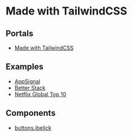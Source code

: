 # Made with TailwindCSS

<!--
https://github.com/search?q=path%3Aapps+path%3Apackage.json+content%3Atailwindcss&type=code
-->

## Portals

- [Made with TailwindCSS](https://madewithtailwindcss.com)

## Examples

- [AppSignal](https://appsignal.com)
- [Better Stack](https://betterstack.com)
- [Netflix Global Top 10](https://netflix.com/tudum/top10)

## Components

- [buttons.ibelick](https://github.com/ibelick/buttons)

<!--
https://app.greenhouse.io/users/sign_in
https://console.qovery.com/onboarding/project

https://omise.co
https://unikorns.agency
-->

<!--
https://ui8.net/ui8/products/brainwave-ai-ui-design-kit
https://ui8.net/ui8/products/synapse-ai-ui-kit
-->

<!--
eCommerce

https://mishmash.pt
https://demo-ecomus-global.myshopify.com

Feed

https://threads-app-react.vercel.app

Main Menu

https://light.so/demo/overview

Empty State / Placeholder

https://app.frigade.com/rules
https://tailwindui.com/components/application-ui/feedback/empty-states
https://kopi.dev/tailwind/empty-state-components-collection-using-tailwind-ui/
https://razorui.com/libraries/blade-application-ui/empty-states

Activity

https://app.netbird.io/activity

Hero

https://tailwindcollections-organic.netlify.app

Header

https://fiction.com
https://tailwindcollections-grid-landingpage.netlify.app
https://tailwindcollections-gallery-page.netlify.app

Product

https://tailwindcollections-furniture-store.netlify.app

About

https://fiction.com/about
https://midday.ai/story
https://oku-ui.com/oku
https://timescale.com/about
https://proofserve.com/for-process-serving-companies
https://proofserve.com/for-individuals
https://infisical.com/infisical-heroes
https://railway.app/about
https://plane.so/about
https://juicebox.money/about

Customers

https://doppler.com/customers
https://mintlify.com/customers

Notifications

https://productlane.com/settings/notifications
https://whop.com/account/general

Changelog

https://feyapp.com/updates

404 (Not Found)

https://unkey.com/404
https://api.themembers.dev.br/404
https://oneuptime.com/404
https://app.plane.so/404
https://console.baselime.io/404
https://supabase.com/404
https://productlane.com/404
https://chawkbazar.vercel.app/404
https://phpsandbox.io/404
https://kentcdodds.com/404
https://liveblocks.io/404
https://coastpay.com/404
https://infisical.com/404
https://himalayas.app/404

Template Select

https://aipage.dev/projects/4491/pages/5399
https://vercel.com/templates/next.js/nextjs-boilerplate

Chat

https://chat-preview.lobehub.com/chat?agent=
https://shadcn-chat.vercel.app/
https://demo.foxthemes.net/socialite-v3.0/messages.html
https://angular-material.fusetheme.com/apps/chat/ff6bc7f1-449a-4419-af62-b89ce6cae0aa
https://midone-html.vercel.app/rubick-side-menu-chat-page.html
https://mannatthemes.com/tailfox/default/projects-chat.html
https://scribbler-react.themeyn.com/app/templates/chatbot
https://wp.alithemes.com/html/frox/demos/chat-page-1.html
https://wp.alithemes.com/html/frox/demos/chat-page-3.html
https://square-eta.vercel.app/chat

Dark/Light Transition

https://github.com/milhamm/aang.dev

Booking

https://chisfis-template.vercel.app/listing-stay-detail

Help Center

https://dub.co/help
https://vercel.com/help
https://chatwoot.com/help-center
https://paraform.com/help

GameFi

https://javelingames.io

https://betswap.gg
https://winr.games
https://floki.com
https://bisnis.vocagame.com
https://vocagame.com
https://dgi.game
https://0xterminal.game

https://marinade.finance
https://coinx-ruddy.vercel.app
https://tokenfi.com

Crypto Proposal

https://app.astroport.fi/governance/proposal/151

Swap

https://mobula.io/swap

Stake

https://winr.games/stake

Search

https://himalayas.app/jobs

Stats

https://app.cometchat.com/app/2557845219771d1a/overview
https://helicone.ai/dashboard
https://projectx-eight-gilt.vercel.app/open

Store

https://nike-app-git-main-armans-projects-c9523aa4.vercel.app/

Profile

https://drawsql.app/user/profile
https://roadmap.sh/u/brunowego
https://layers.to/louisnguyen
https://significa.co/projects/dia
https://curationist.org/profile/a7f338e0-7f48-494f-a20b-b912db5b5afd
https://account.hotmart.com
https://tbkiosk.xyz/projects/onchainalbumxyz
https://app.opensauced.pizza/user/nickytonline
https://himalayas.app/@santiagoestrella
https://himalayas.app/companies/simera
https://himalayas.app/companies/skup/jobs/customer-success-manager
https://hey.xyz/u/trustmebro
https://posts.cv/apek
https://tape.xyz/u/nohussle
https://hashnode-t3.vercel.app/u/@ujen_basi
https://escavador.com/nomes/francisco-carvalho-rodrigues-6221b0ac69
https://himalayas.app/companies/coinbase
https://toolfinder.co/tools/evernote

Address

https://mercadolivre.com.br/addresses/v2/address?app=MY_ML&addressId=1305296149

Email Verification

https://app.cometchat.com/verification-email-sent?email=brunowego@gmail.com

Magic Link

https://opencollective.com/signin/sent?email=me%40brunowego.com

Login / Sign up

https://flexify.framer.website/Sign-up
https://ev.braip.com/register
https://admin.brizy.io/signup
https://feyapp.com/signup
https://reviews.io/signup/basic?signup_email=true

https://app.allo.restaurant/login
https://console.datum.net/login
https://tape.xyz/login?signup=true
https://onboarding.speechify.com
https://network-ui.vercel.app/login
https://cosmo.wundergraph.com/login
https://app.documenso.com/signup
https://trading.hellostake.com/auth/login
https://app.apidog.com/user/login
https://markprompt.com/login
https://mobbin.com/login
https://hashnode.com/onboard
https://app.shelf.nu/login
https://console.baselime.io/login
https://dashboard.mintlify.com/login
https://fly.io/app/sign-in
https://app.midday.ai
https://landingfolio.com/auth/signup
https://app.prefect.cloud/auth/login
https://app.boords.com/login
https://app.writesonic.com/signup
https://supabase.com/dashboard/sign-in
https://auth.liveblocks.io/login
https://app.sprig.com/login
https://metafy.gg/auth/account/create
https://app.logsnag.com/auth/sign-in
https://cloud.tailwarden.com/sign-in
https://auth.planetscale.com/sign-in

Pagination

Docs

https://ciusji.gitbook.io/sheenflow

Schedule

https://crashed.nu/builder

Crypto

https://coinhall.org

Landing Page

https://klave.com
https://jobbliss.com
https://tailwind-landing-template.vercel.app
https://tailwindcollections-grid-landingpage.netlify.app
https://myfittracker.com
https://localcan.com

Integrations

https://productlane.com/settings/integrations
https://cloud.trigger.dev/orgs/henkiz-2a7a/integrations
https://doppler.com/integrations
https://githr.vercel.app/app/integrations
https://app.frigade.com/integrations
https://app.netbird.io/integrations

Pricing

https://umso.com/ai-website-builder
https://localcan.com/#pricing

https://pixeleye.io/pricing
https://umami.is/pricing
https://eboto.app
https://formzillion.com/pricing
https://loglib.io/pricing
https://documenso.com/pricing
https://replay.io/pricing
https://bytebase.com/pricing
https://midday.ai/pricing
https://indexer.so/pricing
https://cardfy.vercel.app/pricing
https://app.boords.com/pricing
https://tembo.io/pricing
https://doppler.com/pricing
https://obsidian.md/pricing
https://infisical.com/pricing
https://liveblocks.io/pricing
https://raster.app/pricing
https://railway.app/pricing
https://helicone.ai/pricing
https://openstatus.dev/pricing
https://upstash-web-upstash.vercel.app/#section-pricing

Contact

https://significa.co/contact
https://vercel.com/contact/sales

Plans

https://productlane.com/settings/plans
https://console.baselime.io/brunowego/plans

Simulation

https://app.creditas.com/auto-refi/solicitacao/informacoes-pessoais?valor-emprestimo=150000&utm_source=crm&utm_medium=whatsapp&utm_campaign=CRARW-AT802_ar_winback_crm_whatsapp_autopq_automatic_pos_desc81_180d_maio24_v2_res_rat_mkt_per&experiment=CRMAT-023a

Dashboard

https://app.premai.io/projects
https://app.netbird.io/peers | https://github.com/netbirdio/netbird

https://dev.briefkastenhq.com/archives
https://app.eververse.ai
https://console.datum.net/dashboard
https://app.flows.sh | https://github.com/RBND-studio/flows-cloud
https://network-ui.vercel.app/dashboard/user/assets/received
https://opencollective.com/dashboard/henkiz
https://opencollective.com/dashboard
https://app.neosync.dev/personal/jobs
https://cosmo.wundergraph.com/d66e6912/graphs?migrate=true&namespace=default
https://monorepo-starter-eight.vercel.app/analytics
https://app.cometchat.com/app/2557845219771d1a/overview
https://app.runwayml.com/video-tools/teams/brunowego/dashboard
https://tailwindcollections-spacex.netlify.app
https://tailwindcollections-skateboard-video-platform.netlify.app
https://tailwindcollections-product-dashboard.netlify.app
https://tailwindcollections-order-dashboard.netlify.app
https://tailwindcollections-money-transfer.netlify.app
https://dashboard.doppler.com
https://githr.vercel.app
https://vue-shadcn-dashboard.vercel.app/dashboard/home
https://next-shadcn-dashboard-starter.vercel.app/dashboard
https://shadcn-dashboard-three.vercel.app
https://shadcn-admin.netlify.app
https://dashboard-ten-rho.vercel.app
https://framer-dashboard-clone.vercel.app
https://station-proto.netlify.app/doc
https://miro-clone-ten.vercel.app
https://vercel-clone-three.vercel.app/dashboard
https://app.specfy.io
https://console.qovery.com
https://console.baselime.io/brunowego
https://app.golaunchpad.com/consumer/account
https://app.plane.so
https://app.logsnag.com/dashboard
https://cloud.tailwarden.com
https://liveblocks.io/dashboard
https://planetfall.io/brunowego/endpoints
https://railway.app/dashboard
https://app.frigade.com
https://app.attio.com
https://supabase.com/dashboard
https://highstorm.app/overview
https://helicone.ai/dashboard
https://resend.com/overview
https://app.airplane.dev
https://app.planetscale.com/settings/account
https://himalayas.app/recruit/details

Welcome

https://app.eververse.ai/welcome

Insights / Analytics / Metrics

https://productlane.com/insights
https://app.plane.so/shopner
https://app.plane.so/shopner/analytics

Delete Account

https://app.netbird.io/settings?tab=danger-zone

Event

https://proofserve.com/events
https://fi.co/event/startup-legal-investment-in-silicon-valley-in-person-ama.
https://maven.com/maven-engineering/startup-engineering
https://apps.shopify.com/instafeed

Company

https://wellfound.com/company/prosper-marketplace-3
https://himalayas.app/companies/hustlewing/tech-stack

Settings

https://accounts.shopify.com/accounts/238884001/personal

https://chat-preview.lobehub.com/settings/agent?agent=&session=inbox&tab=
https://account.hotmart.com/personal-information
https://railway.app/account
https://app.cal.com/settings/my-account/profile
https://hoppscotch.io/settings
https://app.plane.so/profile
https://resend.com/profile
https://himalayas.app/recruit/details
https://resend.com/settings
https://cloud.tailwarden.com/workspace/settings

Email Notifications

https://app.plane.so/profile/preferences/email

Gamification

https://tryodyssey.xyz/loyalty/4446a700-4ebb-4edd-b830-880c810bdc03

Multi-Factor Authentication

https://resend.com/profile

Roadmap

https://midday.ai/updates
https://app.pulsar.finance/proposals
https://app.plane.so
https://regels.overheid.nl/roadmap
https://spacedrive.com/roadmap
https://feltlabs.ai
https://qwiz.party
https://helicone.ai/roadmap
https://qwiz.party (mantine)

Subscription

https://imagine.art/dashboard/subscription
https://newsletter.quivr.app/subscribe/a20f5eaf-9071-4647-93cb-74f5e771e3e1/manage?post_id=aab8821e-81ed-4554-abbe-f040bb424f0d

Teams

https://drawsql.app/teams/create

Onboarding

https://flowbite.com/blocks/marketing/user-onboarding/
https://componentland.com/component/onboarding-page-2

https://brandfetch.com/onboarding
https://drawsql.app/first-team/create
https://console.neon.tech/app/welcome
https://app.arcjet.com/teams/team_01hzcvnbabenvbwbx72tjk4m3p/new-site
https://app.sportsbion.com/onboarding
https://app.allo.restaurant/welcome
https://onboarding.speechify.com/quiz/intro
https://intelfox.vercel.app/welcome
https://dashboard.openpanel.dev/onboarding
https://app.antimetal.com/workspace/connect
https://app.documenso.com/documents
https://feyapp.com/onboarding/subscription
https://hashnode.com/onboard/reader/follow-tags
https://cloud.tiptap.dev/register
https://dashboard.mintlify.com/onboarding
https://app.daily.dev/onboarding
https://fi.co/join
https://auth.featurebase.app/register
https://mis.fans
https://app.attio.com/welcome/workspace-details
https://app.formbricks.com/onboarding
https://app.techfx.com.br/onboarding/partner
https://app.boords.com/welcome

Invite

https://roadmap.sh/account/friends

Billing

https://liveblocks.io/dashboard/SywVjn6Ertu-ji8SSOqB2/settings/billing

Members

https://liveblocks.io/dashboard/SywVjn6Ertu-ji8SSOqB2/members/invitations

Progress

https://rekrabice.cz

Game

https://gamestorm-nuxt.vercel.app/games-details

Blog

https://significa.co/blog
https://doppler.com/blog
https://artillery.io/blog
https://shopify.com/blog
https://attio.com/blog
https://moderntreasury.com/newsroom
https://defer.run/blog
https://supabase.com/blog
https://helicone.ai/blog
https://ideko.netlify.app/category
https://hygraph.com/blog
https://frigade.com/blog
https://andromeda-astro.vercel.app/blog
https://spydea-nextjs.vercel.app/blog
https://humanloop.com/blog

Post

https://doppler.com/blog/humans-are-the-weakest-link-in-cybersecurity
https://artillery.io/blog/introducing-opentelemetry-support
https://ncmaz-nextjs.vercel.app/single/this-is-single-slug
https://helicone.ai/blog/ai-safety
https://ideko.netlify.app/single
https://supabase.com/blog/nosql-mongodb-compatibility-with-ferretdb-and-flydotio
https://clearbit.com/blog
https://aurora.dev/blog
https://datocms.com/blog/how-to-generate-typescript-types-from-graphql
https://upstash.com/blog/lucia-sveltekit

Team

https://zapal.tech

Footer

https://fiction.com
https://zapal.tech
https://swan.io
https://alexanderjeamoro.vercel.app
https://conceptzilla.com

Text Effect

https://sinister-incorporated.vercel.app | https://github.com/simonknittel/sinister-incorporated

Code

https://auth.planetscale.com/oauth/device?user_code=NS8EY1DU

Developer

https://dev.aurora.dev

Careers

https://doppler.com/careers
https://railway.app/careers
https://metafy.gg/careers
https://planetscale.com/careers
https://artillery.io/careers
https://sprig.com/careers
https://timescale.com/careers
https://coastpay.com/careers/
https://attio.com/careers
https://neon.tech/careers
https://moderntreasury.com/careers
https://proofserve.com/careers
https://raster.app/careers

Hotel

https://members.hotelengine.com

Demo

https://oneuptime.com/enterprise/demo

Coming Son

https://coderthemes.com/opixo/coming-soon-4.html
https://coderthemes.com/opixo/coming-soon-1.html
https://coderthemes.com/opixo/coming-soon-2.html

Coach, Speaker & Mentor

https://kaizen.ohamaruri.com
https://networkingpro.pablomarcal.com.br/afiliados/?xa=43665
https://omatheusdophotoshop.com.br/
https://destravarnodigital.com.br/quase-100-maneiras-de-levantar-dinheiro-rapido-do-zero-bonus-2/
https://julianabragancabeauty.com.br
https://cacamontans.com.br/mentoria
https://mapaconcursos.com.br/mentoria-excelere-pernambuco-2024
https://mentorianextlevel.prontacompra.com.br
https://joaoterrazan.com/pv-projeto-casa
https://dramahiaraliell.com/mentoria-hof-expert-3
https://lp.henriquemarinhohm.com.br/mentoria-highticket-pq2
https://lp.henriquemarinhohm.com.br/mentoria-highticket-apl3
https://isabeleloy.com.br/mentoria-direito-bancario-grupo-whatsapp
https://www.qconcursos.com/l/mentoria-concursos-fernando-mesquita
https://vd.victordamasio.com.br
https://www.bunkerbrain.com.br
https://mentoria.suelirepulho.com.br
https://amazonerodeelite.com/lote-3
https://gabrielatigre.com.br/mentoria-corpo-dos-sonhos
https://metodo.embrand.com.br/speed-marketing
https://mentoriaresidencia.com.br/ppt-inscricoes-geral-b
https://dhoconsulting.com.br/mentoria-de-lideranca
https://jornadadrop.com.br/jornada-start-do-drop-5-shopify-white-copy-curso-1990
https://cursos.mochilacheia.com/influencer
https://percursa.com/p/digital-influencer-na-moda
https://mentoria.homozarpiens.com/listadeespera
https://page.filipedetrey.com.br/pgt-kiwify
https://www.mentoriaemvinhos.com.br/inscricao-jornada-apreciador-de-vinhos-a
https://ebaconline.com.br/marketing-de-influencia
https://maxcoach.jamstacktemplates.dev
https://branco-react.hibootstrap.com/life-coach

Audit / Security Log

https://cosmo.wundergraph.com/henkiz/audit-log
https://app.planetscale.com/settings/security-log
https://railway.app/account/security

Conference

http://www.themestarz.net/html/lifecoach/index2.html#page-top
https://gardenegarden-felipebetts.vercel.app/
https://coderthemes.com/opixo/home-event.html
http://unbouncepages.com/eivent
https://dsathemes.com/html/evter/files/demo-9.html
https://dsathemes.com/html/evter/files/demo-1.html
https://dsathemes.com/html/evter/files/demo-8.html
https://dsathemes.com/html/evter/files/demo-7.html
https://dsathemes.com/html/evter/files/demo-6.html
https://dsathemes.com/html/evter/files/demo-5.html
https://dsathemes.com/html/evter/files/demo-4.html
https://dsathemes.com/html/evter/files/demo-3.html
https://dsathemes.com/html/evter/files/demo-2.html
https://dsathemes.com/html/evter/files/demo-1.html
https://pixner.net/evlio/main-file/virtual/index.html
https://pixner.net/evlio/main-file/business/index.html
https://pixner.net/evlio/main-file/bootcamp/index.html
https://pixner.net/evlio/main-file/digital/index.html
https://pixner.net/evlio/main-file/creative/index.html

Checkout

https://heyharper.com

Legal

https://clearbit.com/trust

Support

https://imagine.art/dashboard/support
https://founderinstitute.freshdesk.com/en/support/home
-->
